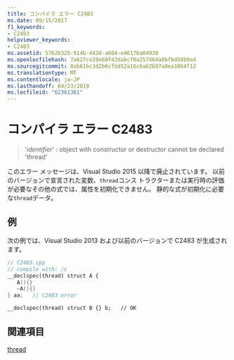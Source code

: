 ```yaml
---
title: コンパイラ エラー C2483
ms.date: 09/15/2017
f1_keywords:
- C2483
helpviewer_keywords:
- C2483
ms.assetid: 5762b325-914b-442d-a604-e4617ba04038
ms.openlocfilehash: 7a627ce28e60f42dabcf0a257464a8bfbd58b9a4
ms.sourcegitcommit: 0ab61bc3d2b6cfbd52a16c6ab2b97a8ea1864f12
ms.translationtype: MT
ms.contentlocale: ja-JP
ms.lasthandoff: 04/23/2019
ms.locfileid: "62361361"
---
```

# <a name="compiler-error-c2483"></a>コンパイラ エラー C2483

>'*identifier*' : object with constructor or destructor cannot be declared 'thread'

このエラー メッセージは、Visual Studio 2015 以降で廃止されています。 以前のバージョンで宣言された変数、`thread`コンス トラクターまたは実行時の評価が必要なその他の式では、属性を初期化できません。 静的な式が初期化に必要な`thread`データ。

## <a name="example"></a>例

次の例では、Visual Studio 2013 および以前のバージョンで C2483 が生成されます。

```cpp
// C2483.cpp
// compile with: /c
__declspec(thread) struct A {
   A(){}
   ~A(){}
} aa;   // C2483 error

__declspec(thread) struct B {} b;   // OK
```

## <a name="see-also"></a>関連項目

[thread](../../cpp/thread.md)